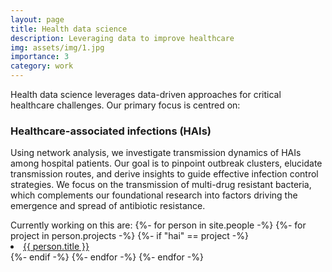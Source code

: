 ```yaml
---
layout: page
title: Health data science
description: Leveraging data to improve healthcare
img: assets/img/1.jpg
importance: 3
category: work
---
```


Health data science leverages data-driven approaches for critical healthcare challenges. Our primary focus is centred 
on:

### Healthcare-associated infections (HAIs)

Using network analysis, we investigate transmission dynamics of HAIs among hospital patients. Our goal is to pinpoint 
outbreak clusters, elucidate transmission routes, and derive insights to guide effective infection control strategies. 
We focus on the transmission of multi-drug resistant bacteria, which complements our foundational research into factors 
driving the emergence and spread of antibiotic resistance.

<div>
<span> Currently working on this are: </span>
{%- for person in site.people -%}
    {%- for project in person.projects -%}
        {%- if "hai" == project -%}
            <li class="tab"><a href="{{ person.url }}">{{ person.title }}</a></li>
        {%- endif -%}
    {%- endfor -%}
{%- endfor -%}
</div>